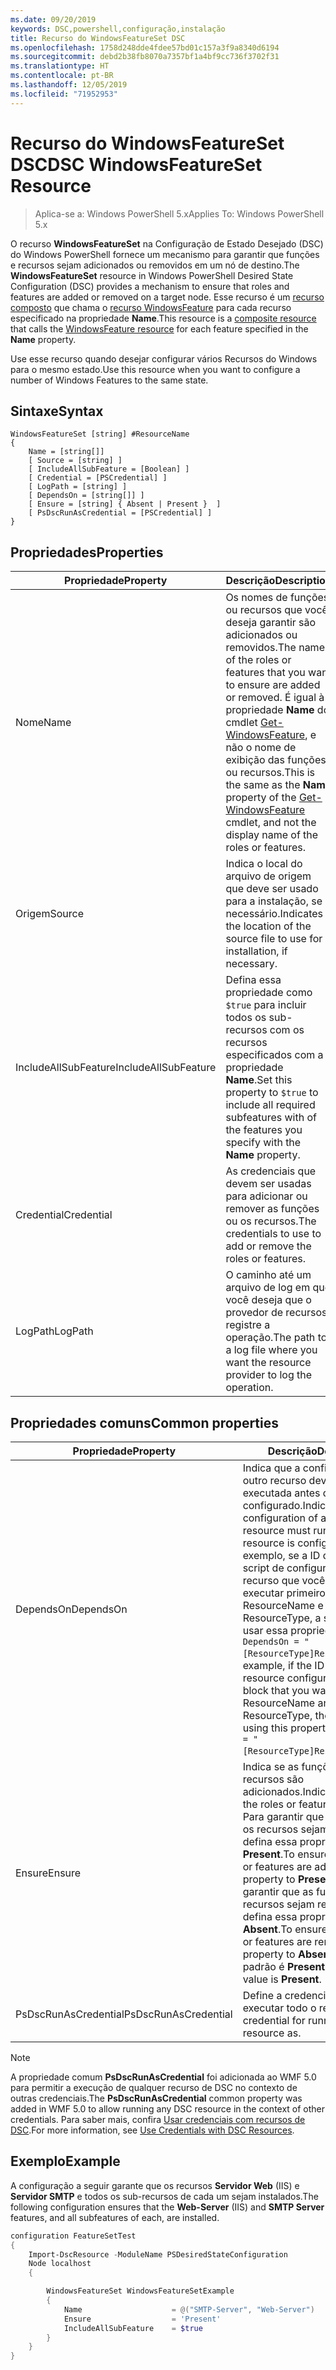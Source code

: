```yaml
---
ms.date: 09/20/2019
keywords: DSC,powershell,configuração,instalação
title: Recurso do WindowsFeatureSet DSC
ms.openlocfilehash: 1758d248dde4fdee57bd01c157a3f9a8340d6194
ms.sourcegitcommit: debd2b38fb8070a7357bf1a4bf9cc736f3702f31
ms.translationtype: HT
ms.contentlocale: pt-BR
ms.lasthandoff: 12/05/2019
ms.locfileid: "71952953"
---
```

# <a name="dsc-windowsfeatureset-resource"></a><span data-ttu-id="5099e-103">Recurso do WindowsFeatureSet DSC</span><span class="sxs-lookup"><span data-stu-id="5099e-103">DSC WindowsFeatureSet Resource</span></span>

> <span data-ttu-id="5099e-104">Aplica-se a: Windows PowerShell 5.x</span><span class="sxs-lookup"><span data-stu-id="5099e-104">Applies To: Windows PowerShell 5.x</span></span>

<span data-ttu-id="5099e-105">O recurso **WindowsFeatureSet** na Configuração de Estado Desejado (DSC) do Windows PowerShell fornece um mecanismo para garantir que funções e recursos sejam adicionados ou removidos em um nó de destino.</span><span class="sxs-lookup"><span data-stu-id="5099e-105">The **WindowsFeatureSet** resource in Windows PowerShell Desired State Configuration (DSC) provides a mechanism to ensure that roles and features are added or removed on a target node.</span></span> <span data-ttu-id="5099e-106">Esse recurso é um [recurso composto](../../../resources/authoringResourceComposite.md) que chama o [recurso WindowsFeature](windowsfeatureResource.md) para cada recurso especificado na propriedade **Name**.</span><span class="sxs-lookup"><span data-stu-id="5099e-106">This resource is a [composite resource](../../../resources/authoringResourceComposite.md) that calls the [WindowsFeature resource](windowsfeatureResource.md) for each feature specified in the **Name** property.</span></span>

<span data-ttu-id="5099e-107">Use esse recurso quando desejar configurar vários Recursos do Windows para o mesmo estado.</span><span class="sxs-lookup"><span data-stu-id="5099e-107">Use this resource when you want to configure a number of Windows Features to the same state.</span></span>

## <a name="syntax"></a><span data-ttu-id="5099e-108">Sintaxe</span><span class="sxs-lookup"><span data-stu-id="5099e-108">Syntax</span></span>

```Syntax
WindowsFeatureSet [string] #ResourceName
{
    Name = [string[]]
    [ Source = [string] ]
    [ IncludeAllSubFeature = [Boolean] ]
    [ Credential = [PSCredential] ]
    [ LogPath = [string] ]
    [ DependsOn = [string[]] ]
    [ Ensure = [string] { Absent | Present }  ]
    [ PsDscRunAsCredential = [PSCredential] ]
}
```

## <a name="properties"></a><span data-ttu-id="5099e-109">Propriedades</span><span class="sxs-lookup"><span data-stu-id="5099e-109">Properties</span></span>

|  <span data-ttu-id="5099e-110">Propriedade</span><span class="sxs-lookup"><span data-stu-id="5099e-110">Property</span></span>  |  <span data-ttu-id="5099e-111">Descrição</span><span class="sxs-lookup"><span data-stu-id="5099e-111">Description</span></span>   |
|---|---|
|<span data-ttu-id="5099e-112">Nome</span><span class="sxs-lookup"><span data-stu-id="5099e-112">Name</span></span> |<span data-ttu-id="5099e-113">Os nomes de funções ou recursos que você deseja garantir são adicionados ou removidos.</span><span class="sxs-lookup"><span data-stu-id="5099e-113">The names of the roles or features that you want to ensure are added or removed.</span></span> <span data-ttu-id="5099e-114">É igual à propriedade **Name** do cmdlet [Get-WindowsFeature](/powershell/module/servermanager/get-windowsfeature?view=winserver2012r2-ps), e não o nome de exibição das funções ou recursos.</span><span class="sxs-lookup"><span data-stu-id="5099e-114">This is the same as the **Name** property of the [Get-WindowsFeature](/powershell/module/servermanager/get-windowsfeature?view=winserver2012r2-ps) cmdlet, and not the display name of the roles or features.</span></span> |
|<span data-ttu-id="5099e-115">Origem</span><span class="sxs-lookup"><span data-stu-id="5099e-115">Source</span></span> |<span data-ttu-id="5099e-116">Indica o local do arquivo de origem que deve ser usado para a instalação, se necessário.</span><span class="sxs-lookup"><span data-stu-id="5099e-116">Indicates the location of the source file to use for installation, if necessary.</span></span> |
|<span data-ttu-id="5099e-117">IncludeAllSubFeature</span><span class="sxs-lookup"><span data-stu-id="5099e-117">IncludeAllSubFeature</span></span> |<span data-ttu-id="5099e-118">Defina essa propriedade como `$true` para incluir todos os sub-recursos com os recursos especificados com a propriedade **Name**.</span><span class="sxs-lookup"><span data-stu-id="5099e-118">Set this property to `$true` to include all required subfeatures with of the features you specify with the **Name** property.</span></span> |
|<span data-ttu-id="5099e-119">Credential</span><span class="sxs-lookup"><span data-stu-id="5099e-119">Credential</span></span> |<span data-ttu-id="5099e-120">As credenciais que devem ser usadas para adicionar ou remover as funções ou os recursos.</span><span class="sxs-lookup"><span data-stu-id="5099e-120">The credentials to use to add or remove the roles or features.</span></span> |
|<span data-ttu-id="5099e-121">LogPath</span><span class="sxs-lookup"><span data-stu-id="5099e-121">LogPath</span></span> |<span data-ttu-id="5099e-122">O caminho até um arquivo de log em que você deseja que o provedor de recursos registre a operação.</span><span class="sxs-lookup"><span data-stu-id="5099e-122">The path to a log file where you want the resource provider to log the operation.</span></span> |

## <a name="common-properties"></a><span data-ttu-id="5099e-123">Propriedades comuns</span><span class="sxs-lookup"><span data-stu-id="5099e-123">Common properties</span></span>

|<span data-ttu-id="5099e-124">Propriedade</span><span class="sxs-lookup"><span data-stu-id="5099e-124">Property</span></span> |<span data-ttu-id="5099e-125">Descrição</span><span class="sxs-lookup"><span data-stu-id="5099e-125">Description</span></span> |
|---|---|
|<span data-ttu-id="5099e-126">DependsOn</span><span class="sxs-lookup"><span data-stu-id="5099e-126">DependsOn</span></span> |<span data-ttu-id="5099e-127">Indica que a configuração de outro recurso deve ser executada antes de ele ser configurado.</span><span class="sxs-lookup"><span data-stu-id="5099e-127">Indicates that the configuration of another resource must run before this resource is configured.</span></span> <span data-ttu-id="5099e-128">Por exemplo, se a ID do bloco de script de configuração do recurso que você deseja executar primeiro for ResourceName e seu tipo for ResourceType, a sintaxe para usar essa propriedade será `DependsOn = "[ResourceType]ResourceName"`.</span><span class="sxs-lookup"><span data-stu-id="5099e-128">For example, if the ID of the resource configuration script block that you want to run first is ResourceName and its type is ResourceType, the syntax for using this property is `DependsOn = "[ResourceType]ResourceName"`.</span></span> |
|<span data-ttu-id="5099e-129">Ensure</span><span class="sxs-lookup"><span data-stu-id="5099e-129">Ensure</span></span> |<span data-ttu-id="5099e-130">Indica se as funções ou os recursos são adicionados.</span><span class="sxs-lookup"><span data-stu-id="5099e-130">Indicates whether the roles or features are added.</span></span> <span data-ttu-id="5099e-131">Para garantir que as funções e os recursos sejam adicionados, defina essa propriedade como **Present**.</span><span class="sxs-lookup"><span data-stu-id="5099e-131">To ensure that the roles or features are added, set this property to **Present**.</span></span> <span data-ttu-id="5099e-132">Para garantir que as funções e os recursos sejam removidos, defina essa propriedade como **Absent**.</span><span class="sxs-lookup"><span data-stu-id="5099e-132">To ensure that the roles or features are removed, set the property to **Absent**.</span></span> <span data-ttu-id="5099e-133">O valor padrão é **Present**.</span><span class="sxs-lookup"><span data-stu-id="5099e-133">The default value is **Present**.</span></span> |
|<span data-ttu-id="5099e-134">PsDscRunAsCredential</span><span class="sxs-lookup"><span data-stu-id="5099e-134">PsDscRunAsCredential</span></span> |<span data-ttu-id="5099e-135">Define a credencial para executar todo o recurso.</span><span class="sxs-lookup"><span data-stu-id="5099e-135">Sets the credential for running the entire resource as.</span></span> |

> [!NOTE]
> <span data-ttu-id="5099e-136">A propriedade comum **PsDscRunAsCredential** foi adicionada ao WMF 5.0 para permitir a execução de qualquer recurso de DSC no contexto de outras credenciais.</span><span class="sxs-lookup"><span data-stu-id="5099e-136">The **PsDscRunAsCredential** common property was added in WMF 5.0 to allow running any DSC resource in the context of other credentials.</span></span> <span data-ttu-id="5099e-137">Para saber mais, confira [Usar credenciais com recursos de DSC](../../../configurations/runasuser.md).</span><span class="sxs-lookup"><span data-stu-id="5099e-137">For more information, see [Use Credentials with DSC Resources](../../../configurations/runasuser.md).</span></span>

## <a name="example"></a><span data-ttu-id="5099e-138">Exemplo</span><span class="sxs-lookup"><span data-stu-id="5099e-138">Example</span></span>

<span data-ttu-id="5099e-139">A configuração a seguir garante que os recursos **Servidor Web** (IIS) e **Servidor SMTP** e todos os sub-recursos de cada um sejam instalados.</span><span class="sxs-lookup"><span data-stu-id="5099e-139">The following configuration ensures that the **Web-Server** (IIS) and **SMTP Server** features, and all subfeatures of each, are installed.</span></span>

```powershell
configuration FeatureSetTest
{
    Import-DscResource -ModuleName PSDesiredStateConfiguration
    Node localhost
    {

        WindowsFeatureSet WindowsFeatureSetExample
        {
            Name                    = @("SMTP-Server", "Web-Server")
            Ensure                  = 'Present'
            IncludeAllSubFeature    = $true
        }
    }
}
```
